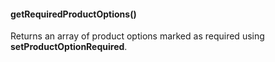 
#### getRequiredProductOptions()

Returns an array of product options marked as required using __setProductOptionRequired__.
